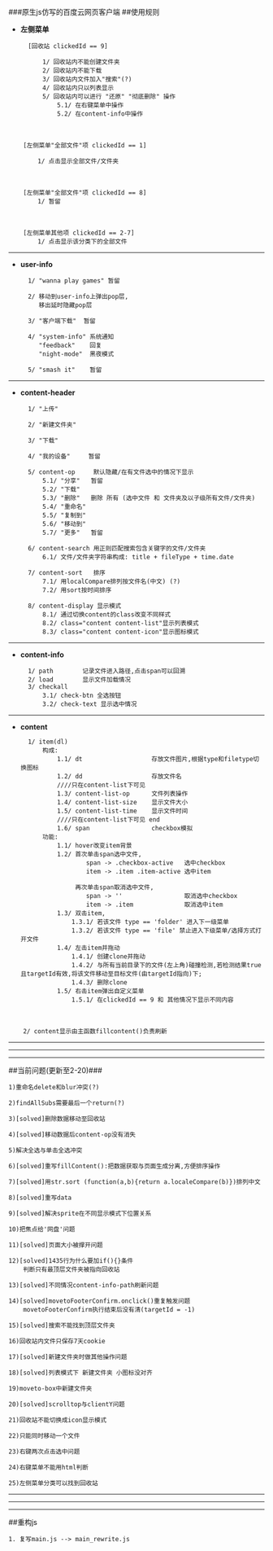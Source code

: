 ###原生js仿写的百度云网页客户端
##使用规则

* **左侧菜单**

		[回收站 clickedId == 9]

			1/ 回收站内不能创建文件夹
			2/ 回收站内不能下载
			3/ 回收站内文件加入"搜索"(?)
			4/ 回收站内只以列表显示
			5/ 回收站内可以进行 "还原" "彻底删除" 操作
				5.1/ 在右键菜单中操作
				5.2/ 在content-info中操作
<br>

		[左侧菜单"全部文件"项 clickedId == 1]

			1/ 点击显示全部文件/文件夹
<br>

		[左侧菜单"全部文件"项 clickedId == 8]
			1/ 暂留
<br>

		[左侧菜单其他项 clickedId == 2-7]
			1/ 点击显示该分类下的全部文件

***

* **user-info**

		1/ "wanna play games" 暂留

		2/ 移动到user-info上弹出pop层,
           移出延时隐藏pop层

 		3/ "客户端下载"  暂留

		4/ "system-info" 系统通知
	   	   "feedback"    回复
	   	   "night-mode"  黑夜模式

		5/ "smash it"    暂留

***

* **content-header**

		1/ "上传"

		2/ "新建文件夹"

		3/ "下载"

		4/ "我的设备"     暂留

		5/ content-op     默认隐藏/在有文件选中的情况下显示
			5.1/ "分享"   暂留
			5.2/ "下载"   
			5.3/ "删除"   删除 所有 (选中文件 和 文件夹及以子级所有文件/文件夹)
			5.4/ "重命名"
			5.5/ "复制到"
			5.6/ "移动到"
			5.7/ "更多"   暂留

		6/ content-search 用正则匹配搜索包含关键字的文件/文件夹
			6.1/ 文件/文件夹字符串构成: title + fileType + time.date

		7/ content-sort   排序
			7.1/ 用localCompare排列按文件名(中文) (?)
			7.2/ 用sort按时间排序

		8/ content-display 显示模式
			8.1/ 通过切换content的class改变不同样式
			8.2/ class="content content-list"显示列表模式
			8.3/ class="content content-icon"显示图标模式

***

* **content-info**

		1/ path        记录文件进入路径,点击span可以回溯
		2/ load        显示文件加载情况
		3/ checkall	   
			3.1/ check-btn 全选按钮
			3.2/ check-text 显示选中情况

***

* **content**

		1/ item(dl)
			构成:
				1.1/ dt                   存放文件图片,根据type和filetype切换图标
				1.2/ dd					  存放文件名
				////只在content-list下可见
				1.3/ content-list-op      文件列表操作
				1.4/ content-list-size	  显示文件大小
				1.5/ content-list-time	  显示文件时间
				////只在content-list下可见 end
				1.6/ span                 checkbox模拟
			功能:
				1.1/ hover改变item背景
				1.2/ 首次单击span选中文件,
					 	span -> .checkbox-active   选中checkbox
					 	item -> .item .item-active 选中item

					 再次单击span取消选中文件,
					 	span -> ''                 取消选中checkbox
					 	item -> .item  			   取消选中item
				1.3/ 双击item,
					1.3.1/ 若该文件 type == 'folder' 进入下一级菜单
					1.3.2/ 若该文件 type == 'file' 禁止进入下级菜单/选择方式打开文件
				1.4/ 左击item并拖动
					1.4.1/ 创建clone并拖动
					1.4.2/ 与所有当前目录下的文件(左上角)碰撞检测,若检测结果true且targetId有效,将该文件移动至目标文件(由targetId指向)下;
					1.4.3/ 删除clone
				1.5/ 右击item弹出自定义菜单
					1.5.1/ 在clickedId == 9 和 其他情况下显示不同内容
<br>

		2/ content显示由主函数fillcontent()负责刷新

***
***
***

##当前问题(更新至2-20)###

	1)重命名delete和blur冲突(?)

	2)findAllSubs需要最后一个return(?)

	3)[solved]删除数据移动至回收站

	4)[solved]移动数据后content-op没有消失

	5)解决全选与单击全选冲突

	6)[solved]重写fillContent():把数据获取与页面生成分离,方便排序操作

	7)[solved]用str.sort (function(a,b){return a.localeCompare(b)})排列中文

	8)[solved]重写data

	9)[solved]解决sprite在不同显示模式下位置关系

	10)把焦点给'网盘'问题

	11)[solved]页面大小被撑开问题

	12)[solved]1435行为什么要加if(){}条件
		判断只有最顶层文件夹被指向回收站

	13)[solved]不同情况content-info-path刷新问题

	14)[solved]movetoFooterConfirm.onclick()重复触发问题
		movetoFooterConfirm执行结束后没有清(targetId = -1)

	15)[solved]搜索不能找到顶层文件夹

	16)回收站内文件只保存7天cookie

	17)[solved]新建文件夹时做其他操作问题

	18)[solved]列表模式下 新建文件夹 小图标没对齐

	19)moveto-box中新建文件夹

	20)[solved]scrolltop与clientY问题

	21)回收站不能切换成icon显示模式

	22)只能同时移动一个文件

	23)右键两次点击选中问题

	24)右键菜单不能用html判断

	25)左侧菜单分类可以找到回收站

***
***
***

##重构js

	1. 复写main.js --> main_rewrite.js
